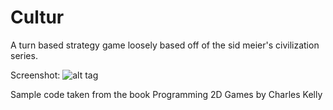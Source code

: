 Cultur
======

A turn based strategy game loosely based off of the sid meier's civilization series.

Screenshot:
![alt tag](https://raw.github.com/RickyMcMoeny/Cultur/branch/culturscreenshotlions.png)

Sample code taken from the book Programming 2D Games by Charles Kelly

